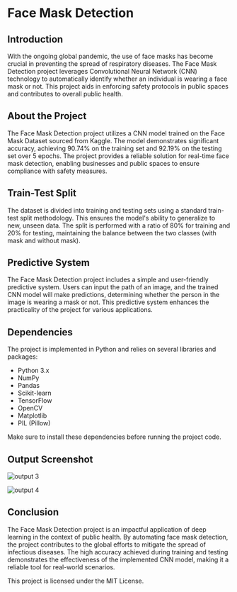# Face Mask Detection

## Introduction

With the ongoing global pandemic, the use of face masks has become crucial in preventing the spread of respiratory diseases. The Face Mask Detection project leverages Convolutional Neural Network (CNN) technology to automatically identify whether an individual is wearing a face mask or not. This project aids in enforcing safety protocols in public spaces and contributes to overall public health.

## About the Project

The Face Mask Detection project utilizes a CNN model trained on the Face Mask Dataset sourced from Kaggle. The model demonstrates significant accuracy, achieving 90.74% on the training set and 92.19% on the testing set over 5 epochs. The project provides a reliable solution for real-time face mask detection, enabling businesses and public spaces to ensure compliance with safety measures.

## Train-Test Split

The dataset is divided into training and testing sets using a standard train-test split methodology. This ensures the model's ability to generalize to new, unseen data. The split is performed with a ratio of 80% for training and 20% for testing, maintaining the balance between the two classes (with mask and without mask).

## Predictive System

The Face Mask Detection project includes a simple and user-friendly predictive system. Users can input the path of an image, and the trained CNN model will make predictions, determining whether the person in the image is wearing a mask or not. This predictive system enhances the practicality of the project for various applications.

## Dependencies

The project is implemented in Python and relies on several libraries and packages:

- Python 3.x
- NumPy
- Pandas
- Scikit-learn
- TensorFlow
- OpenCV
- Matplotlib
- PIL (Pillow)

Make sure to install these dependencies before running the project code.

## Output Screenshot

![output 3](https://github.com/DeepikaA2004/Face-Mask-Detection/assets/110418508/6bbc783b-8bc7-47f4-9de9-6341fd14f9b1)

![output 4](https://github.com/DeepikaA2004/Face-Mask-Detection/assets/110418508/d51b5ad8-f46b-4fb7-9bc3-85facd96b541)

## Conclusion

The Face Mask Detection project is an impactful application of deep learning in the context of public health. By automating face mask detection, the project contributes to the global efforts to mitigate the spread of infectious diseases. The high accuracy achieved during training and testing demonstrates the effectiveness of the implemented CNN model, making it a reliable tool for real-world scenarios.


This project is licensed under the MIT License.
